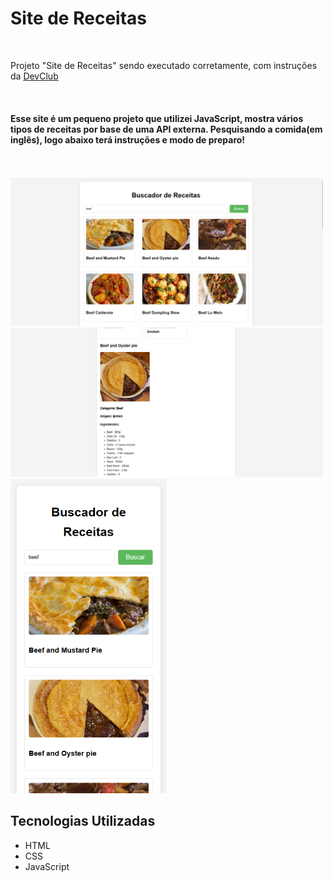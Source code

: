 <h1>Site de Receitas</h1>
<br>
<p>Projeto "Site de Receitas" sendo executado corretamente, com instruções da <a href="https://rodolfomori.com.br/devclub">DevClub</a></p>
<br>
<h4>Esse site é um pequeno projeto que utilizei JavaScript, mostra vários tipos de receitas por base de uma API externa. Pesquisando a comida(em inglês), logo abaixo terá instruções e modo de preparo!</h4>
<br>
<br>
<img src="https://github.com/GabrielRocha21/site-de-receitas/blob/master/assets/desktop-instructions.png?raw=true" width=500px> 
<img src="https://github.com/GabrielRocha21/site-de-receitas/blob/master/assets/desktop.png?raw=true" width=500px>
<img src="https://github.com/GabrielRocha21/site-de-receitas/blob/master/assets/mobile.png?raw=true" width=250px>

<h2>Tecnologias Utilizadas</h2>
<ul>
  <li>HTML</li>
  <li>CSS</li>
  <li>JavaScript</li>
</ul>
